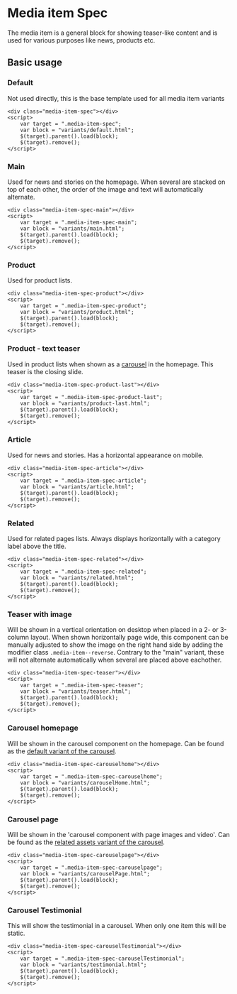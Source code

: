 ﻿# Media item Spec

The media item is a general block for showing teaser-like content and is used for various purposes like news, products etc.


## Basic usage

### Default
Not used directly, this is the base template used for all media item variants

```example
<div class="media-item-spec"></div>
<script>
	var target = ".media-item-spec";
	var block = "variants/default.html";
	$(target).parent().load(block);
	$(target).remove();
</script>
```

### Main
Used for news and stories on the homepage. When several are stacked on top of each other, the order of the image and text will automatically alternate.
```example
<div class="media-item-spec-main"></div>
<script>
	var target = ".media-item-spec-main";
	var block = "variants/main.html";
	$(target).parent().load(block);
	$(target).remove();
</script>
```

### Product
Used for product lists.
```example
<div class="media-item-spec-product"></div>
<script>
	var target = ".media-item-spec-product";
	var block = "variants/product.html";
	$(target).parent().load(block);
	$(target).remove();
</script>
```

### Product - text teaser
Used in product lists when shown as a [carousel](../../03-Modules/product-list/#home) in the homepage. This teaser is the closing slide.
```example
<div class="media-item-spec-product-last"></div>
<script>
	var target = ".media-item-spec-product-last";
	var block = "variants/product-last.html";
	$(target).parent().load(block);
	$(target).remove();
</script>
```

### Article
Used for news and stories. Has a horizontal appearance on mobile.
```example
<div class="media-item-spec-article"></div>
<script>
	var target = ".media-item-spec-article";
	var block = "variants/article.html";
	$(target).parent().load(block);
	$(target).remove();
</script>
```

### Related
Used for related pages lists. Always displays horizontally with a category label above the title.
```example
<div class="media-item-spec-related"></div>
<script>
	var target = ".media-item-spec-related";
	var block = "variants/related.html";
	$(target).parent().load(block);
	$(target).remove();
</script>
```

### Teaser with image
Will be shown in a vertical orientation on desktop when placed in a 2- or 3-column layout.
When shown horizontally page wide, this component can be manually adjusted to show the image on the right hand side by adding the modifier class <code>.media-item--reverse</code>. Contrary to the "main" variant, these will not alternate automatically when several are placed above eachother.

```example
<div class="media-item-spec-teaser"></div>
<script>
	var target = ".media-item-spec-teaser";
	var block = "variants/teaser.html";
	$(target).parent().load(block);
	$(target).remove();
</script>
```


### Carousel homepage
Will be shown in the carousel component on the homepage. Can be found as the [default variant of the carousel](../../03-Modules/carousel/#default).

```example
<div class="media-item-spec-carouselhome"></div>
<script>
	var target = ".media-item-spec-carouselhome";
	var block = "variants/carouselHome.html";
	$(target).parent().load(block);
	$(target).remove();
</script>
```



### Carousel page
Will be shown in the 'carousel component with page images and video'. Can be found as the [related assets variant of the carousel](../../03-Modules/carousel/#carousel-for-related-assets).

```example
<div class="media-item-spec-carouselpage"></div>
<script>
	var target = ".media-item-spec-carouselpage";
	var block = "variants/carouselPage.html";
	$(target).parent().load(block);
	$(target).remove();
</script>
```

### Carousel Testimonial
This will show the testimonial in a carousel. When only one item this will be static.

```example
<div class="media-item-spec-carouselTestimonial"></div>
<script>
	var target = ".media-item-spec-carouselTestimonial";
	var block = "variants/testimonial.html";
	$(target).parent().load(block);
	$(target).remove();
</script>
```
